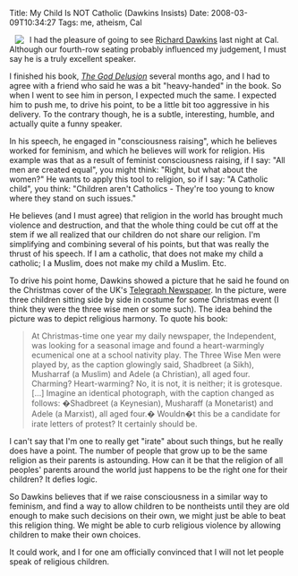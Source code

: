 Title: My Child Is NOT Catholic (Dawkins Insists)
Date: 2008-03-09T10:34:27
Tags: me, atheism, Cal


<img src="http://michaeljaylissner.com/files/images/dawkins.jpg" hspace="10" align="left">I had the pleasure of going to see <a href="http://en.wikipedia.org/wiki/Richard_Dawkins" target="_blank">Richard Dawkins</a> last night at Cal. Although our fourth-row seating probably influenced my judgement, I must say he is a truly excellent speaker. 

I finished his book, <em><a href="http://en.wikipedia.org/wiki/The_God_Delusion" target="_blank">The God Delusion</a></em> several months ago, and I had to agree with a friend who said he was a bit "heavy-handed" in the book. So when I went to see him in person, I expected much the same. I expected him to push me, to drive his point, to be a little bit too aggressive in his delivery. To the contrary though, he is a subtle, interesting, humble, and actually quite a funny speaker. 

In his speech, he engaged in "consciousness raising", which he believes worked for feminism, and which he believes will work for religion. His example was that as a result of feminist consciousness raising, if I say: "All men are created equal", you might think: "Right, but what about the women?" He wants to apply this tool to religion, so if I say: "A Catholic child", you think: "Children aren't Catholics - They're too young to know where they stand on such issues." 

He believes (and I must agree) that religion in the world has brought much violence and destruction, and that the whole thing could be cut off at the stem if we all realized that our children do not share our religion. I'm simplifying and combining several of his points, but that was really the thrust of his speech. If I am a catholic, that does not make my child a catholic; I a Muslim, does not make my child a Muslim. Etc.

To drive his point home, Dawkins showed a picture that he said he found on the Christmas cover of the UK's <a href="http://www.telegraph.co.uk/" target="_blank">Telegraph Newspaper</a>. In the picture, were three children sitting side by side in costume for some Christmas event (I think they were the three wise men or some such). The idea behind the picture was to depict religious harmony. To quote his book:<blockquote>At Christmas-time one year my daily newspaper, the Independent, was looking for a seasonal image and found a heart-warmingly ecumenical one at a school nativity play. The Three Wise Men were played by, as the caption glowingly said, Shadbreet (a Sikh), Musharraf (a Muslim) and Adele (a Christian), all aged four. Charming? Heart-warming? No, it is not, it is neither; it is grotesque. [...] Imagine an identical photograph, with the caption changed as follows: �Shadbreet (a Keynesian), Musharaff (a Monetarist) and Adele (a Marxist), all aged four.� Wouldn�t this be a candidate for irate letters of protest? It certainly should be.</blockquote>
I can't say that I'm one to really get "irate" about such things, but he really does have a point. The number of people that grow up to be the same religion as their parents is astounding. How can it be that the religion of all peoples' parents around the world just happens to be the right one for their children? It defies logic.

So Dawkins believes that if we raise consciousness in a similar way to feminism, and find a way to allow children to be nontheists until they are old enough to make such decisions on their own, we might just be able to beat this religion thing. We might be able to curb religious violence by allowing children to make their own choices. 

It could work, and I for one am officially convinced that I will not let people speak of religious children. <!--break-->
